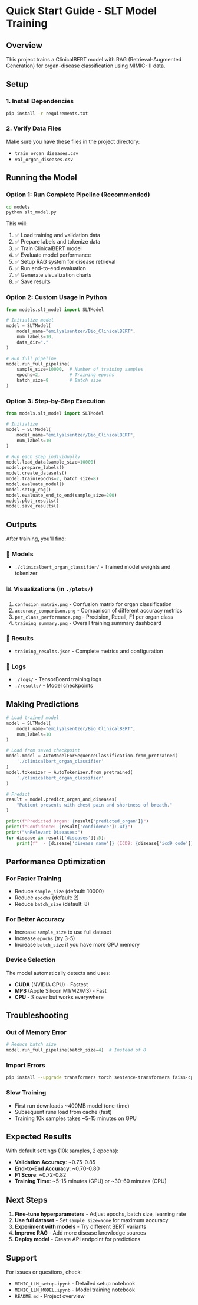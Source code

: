 # Quick Start Guide - SLT Model Training

## Overview
This project trains a ClinicalBERT model with RAG (Retrieval-Augmented Generation) for organ-disease classification using MIMIC-III data.

## Setup

### 1. Install Dependencies
```bash
pip install -r requirements.txt
```

### 2. Verify Data Files
Make sure you have these files in the project directory:
- `train_organ_diseases.csv`
- `val_organ_diseases.csv`

## Running the Model

### Option 1: Run Complete Pipeline (Recommended)
```bash
cd models
python slt_model.py
```

This will:
1. ✅ Load training and validation data
2. ✅ Prepare labels and tokenize data
3. ✅ Train ClinicalBERT model
4. ✅ Evaluate model performance
5. ✅ Setup RAG system for disease retrieval
6. ✅ Run end-to-end evaluation
7. ✅ Generate visualization charts
8. ✅ Save results

### Option 2: Custom Usage in Python

```python
from models.slt_model import SLTModel

# Initialize model
model = SLTModel(
    model_name="emilyalsentzer/Bio_ClinicalBERT",
    num_labels=10,
    data_dir="."
)

# Run full pipeline
model.run_full_pipeline(
    sample_size=10000,  # Number of training samples
    epochs=2,           # Training epochs
    batch_size=8        # Batch size
)
```

### Option 3: Step-by-Step Execution

```python
from models.slt_model import SLTModel

# Initialize
model = SLTModel(
    model_name="emilyalsentzer/Bio_ClinicalBERT",
    num_labels=10
)

# Run each step individually
model.load_data(sample_size=10000)
model.prepare_labels()
model.create_datasets()
model.train(epochs=2, batch_size=8)
model.evaluate_model()
model.setup_rag()
model.evaluate_end_to_end(sample_size=200)
model.plot_results()
model.save_results()
```

## Outputs

After training, you'll find:

### 📁 Models
- `./clinicalbert_organ_classifier/` - Trained model weights and tokenizer

### 📊 Visualizations (in `./plots/`)
1. `confusion_matrix.png` - Confusion matrix for organ classification
2. `accuracy_comparison.png` - Comparison of different accuracy metrics
3. `per_class_performance.png` - Precision, Recall, F1 per organ class
4. `training_summary.png` - Overall training summary dashboard

### 📄 Results
- `training_results.json` - Complete metrics and configuration

### 📝 Logs
- `./logs/` - TensorBoard training logs
- `./results/` - Model checkpoints

## Making Predictions

```python
# Load trained model
model = SLTModel(
    model_name="emilyalsentzer/Bio_ClinicalBERT",
    num_labels=10
)

# Load from saved checkpoint
model.model = AutoModelForSequenceClassification.from_pretrained(
    './clinicalbert_organ_classifier'
)
model.tokenizer = AutoTokenizer.from_pretrained(
    './clinicalbert_organ_classifier'
)

# Predict
result = model.predict_organ_and_diseases(
    "Patient presents with chest pain and shortness of breath."
)

print(f"Predicted Organ: {result['predicted_organ']}")
print(f"Confidence: {result['confidence']:.4f}")
print("\nRelevant Diseases:")
for disease in result['diseases'][:5]:
    print(f"  - {disease['disease_name']} (ICD9: {disease['icd9_code']})")
```

## Performance Optimization

### For Faster Training
- Reduce `sample_size` (default: 10000)
- Reduce `epochs` (default: 2)
- Reduce `batch_size` (default: 8)

### For Better Accuracy
- Increase `sample_size` to use full dataset
- Increase `epochs` (try 3-5)
- Increase `batch_size` if you have more GPU memory

### Device Selection
The model automatically detects and uses:
- **CUDA** (NVIDIA GPU) - Fastest
- **MPS** (Apple Silicon M1/M2/M3) - Fast
- **CPU** - Slower but works everywhere

## Troubleshooting

### Out of Memory Error
```python
# Reduce batch size
model.run_full_pipeline(batch_size=4)  # Instead of 8
```

### Import Errors
```bash
pip install --upgrade transformers torch sentence-transformers faiss-cpu
```

### Slow Training
- First run downloads ~400MB model (one-time)
- Subsequent runs load from cache (fast)
- Training 10k samples takes ~5-15 minutes on GPU

## Expected Results

With default settings (10k samples, 2 epochs):
- **Validation Accuracy**: ~0.75-0.85
- **End-to-End Accuracy**: ~0.70-0.80
- **F1 Score**: ~0.72-0.82
- **Training Time**: ~5-15 minutes (GPU) or ~30-60 minutes (CPU)

## Next Steps

1. **Fine-tune hyperparameters** - Adjust epochs, batch size, learning rate
2. **Use full dataset** - Set `sample_size=None` for maximum accuracy
3. **Experiment with models** - Try different BERT variants
4. **Improve RAG** - Add more disease knowledge sources
5. **Deploy model** - Create API endpoint for predictions

## Support

For issues or questions, check:
- `MIMIC_LLM_setup.ipynb` - Detailed setup notebook
- `MIMIC_LLM_MODEL.ipynb` - Model training notebook
- `README.md` - Project overview

